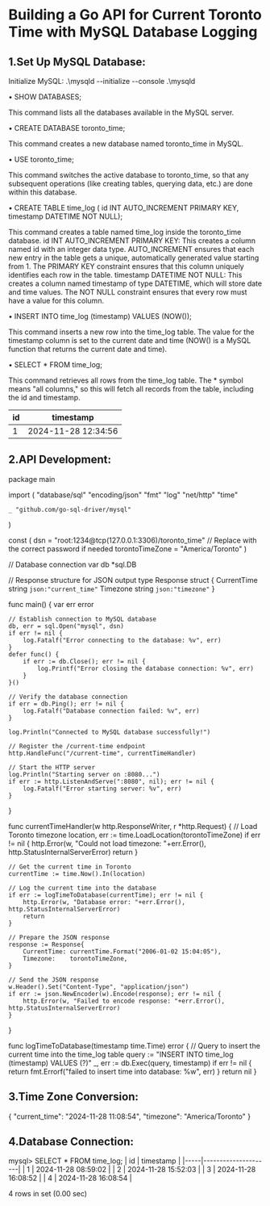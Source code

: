 # Building a Go API for Current Toronto Time with MySQL Database Logging


## 1.Set Up MySQL Database:
Initialize MySQL:
.\mysqld --initialize --console
.\mysqld

•	SHOW DATABASES;

This command lists all the databases available in the MySQL server.

•	CREATE DATABASE toronto_time;

This command creates a new database named toronto_time in MySQL.

•	USE toronto_time;

This command switches the active database to toronto_time, so that any subsequent operations (like creating tables, querying data, etc.) are done within this database.

•	CREATE TABLE time_log ( id INT AUTO_INCREMENT PRIMARY KEY, timestamp DATETIME NOT NULL);

This command creates a table named time_log inside the toronto_time database.
 id INT AUTO_INCREMENT PRIMARY KEY: This creates a column named id with an integer data type. AUTO_INCREMENT ensures that each new entry in the table gets a unique, automatically generated value starting from 1. The PRIMARY KEY constraint ensures that this column uniquely identifies each row in the table.
timestamp DATETIME NOT NULL: This creates a column named timestamp of type DATETIME, which will store date and time values. The NOT NULL constraint ensures that every row must have a value for this column. 


•	INSERT INTO time_log (timestamp) VALUES (NOW());

This command inserts a new row into the time_log table. The value for the timestamp column is set to the current date and time (NOW() is a MySQL function that returns the current date and time).

•	SELECT * FROM time_log;

This command retrieves all rows from the time_log table. The * symbol means "all columns," so this will fetch all records from the table, including the id and timestamp.

| id  | timestamp           |
|-----|---------------------|
|  1  | 2024-11-28 12:34:56 |


 


## 2.API Development:

package main

import (
    "database/sql"
    "encoding/json"
    "fmt"
    "log"
    "net/http"
    "time"

    _ "github.com/go-sql-driver/mysql"
)

const (
    dsn             = "root:1234@tcp(127.0.0.1:3306)/toronto_time" // Replace with the correct password if needed
    torontoTimeZone = "America/Toronto"
)

// Database connection
var db *sql.DB

// Response structure for JSON output
type Response struct {
    CurrentTime string `json:"current_time"`
    Timezone    string `json:"timezone"`
}

func main() {
    var err error

    // Establish connection to MySQL database
    db, err = sql.Open("mysql", dsn)
    if err != nil {
        log.Fatalf("Error connecting to the database: %v", err)
    }
    defer func() {
        if err := db.Close(); err != nil {
            log.Printf("Error closing the database connection: %v", err)
        }
    }()

    // Verify the database connection
    if err = db.Ping(); err != nil {
        log.Fatalf("Database connection failed: %v", err)
    }

    log.Println("Connected to MySQL database successfully!")

    // Register the /current-time endpoint
    http.HandleFunc("/current-time", currentTimeHandler)

    // Start the HTTP server
    log.Println("Starting server on :8080...")
    if err := http.ListenAndServe(":8080", nil); err != nil {
        log.Fatalf("Error starting server: %v", err)
    }
}

func currentTimeHandler(w http.ResponseWriter, r *http.Request) {
    // Load Toronto timezone
    location, err := time.LoadLocation(torontoTimeZone)
    if err != nil {
        http.Error(w, "Could not load timezone: "+err.Error(), http.StatusInternalServerError)
        return
    }

    // Get the current time in Toronto
    currentTime := time.Now().In(location)

    // Log the current time into the database
    if err := logTimeToDatabase(currentTime); err != nil {
        http.Error(w, "Database error: "+err.Error(), http.StatusInternalServerError)
        return
    }

    // Prepare the JSON response
    response := Response{
        CurrentTime: currentTime.Format("2006-01-02 15:04:05"),
        Timezone:    torontoTimeZone,
    }

    // Send the JSON response
    w.Header().Set("Content-Type", "application/json")
    if err := json.NewEncoder(w).Encode(response); err != nil {
        http.Error(w, "Failed to encode response: "+err.Error(), http.StatusInternalServerError)
    }
}

func logTimeToDatabase(timestamp time.Time) error {
    // Query to insert the current time into the time_log table
    query := "INSERT INTO time_log (timestamp) VALUES (?)"
    _, err := db.Exec(query, timestamp)
    if err != nil {
        return fmt.Errorf("failed to insert time into database: %w", err)
    }
    return nil
}


## 3.Time Zone Conversion:

{
    "current_time": "2024-11-28 11:08:54",
    "timezone": "America/Toronto"
}


## 4.Database Connection:
 
mysql> SELECT * FROM time_log;
| id  | timestamp           |
|-----|---------------------|
|  1  | 2024-11-28 08:59:02 |
|  2  | 2024-11-28 15:52:03 |
|  3  | 2024-11-28 16:08:52 |
|  4  | 2024-11-28 16:08:54 |

4 rows in set (0.00 sec)

 
 

